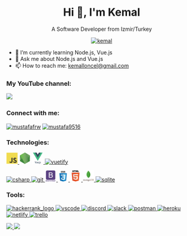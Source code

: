   <h1 align="center"> Hi 👋, I'm Kemal</h1>
  
  <p align="center"> A Software Developer from Izmir/Turkey</p>
  

<p align="center"> <a href="https://github.com/ryo-ma/github-profile-trophy"><img src="https://github-profile-trophy.vercel.app/?username=kemaloncell" alt="kemal" data-canonical-src="https://github-profile-trophy.vercel.app/?username=kemaloncell" style="max-width: 100%;"></a> </p>

- 🌱 I’m currently learning Node.js, Vue.js
- 💬 Ask me about Node.js and Vue.js
- 📫 How to reach me: kemalloncel@gmail.com
### My YouTube channel:
 <div><a href="https://github.com/kemaloncell"> 
  </a><a href="https://www.youtube.com/channel/UCIITqUh-XeXPpJabAeWmqoQ" rel="nofollow"><img src="https://camo.githubusercontent.com/d79c5549652f9c7690992eb49571d216a70a480681561cbd93bfbfc77c491e54/68747470733a2f2f696d672e736869656c64732e696f2f62616467652f596f75547562652d4646303030303f7374796c653d666f722d7468652d6261646765266c6f676f3d796f7574756265266c6f676f436f6c6f723d7768697465" data-canonical-src="https://img.shields.io/badge/YouTube-FF0000?style=for-the-badge&amp;logo=youtube&amp;logoColor=white" style="max-width: 100%;"></a>
</div>

### Connect with me:
<p align="left">
<a href="https://www.linkedin.com/in/kemaloncell/" rel="nofollow"><img align="center" src="https://camo.githubusercontent.com/b0d679e1e6f51de0daaaf64a827865ef3884b73b1902a3a42dc42dc56f925b1d/68747470733a2f2f76656c616e6f76617363756c61722e636f6d2f77702d636f6e74656e742f75706c6f6164732f323032302f30362f4c696e6b6564496e2e706e67" alt="mustafafrw" height="30" width="30" data-canonical-src="https://velanovascular.com/wp-content/uploads/2020/06/LinkedIn.png" style="max-width: 100%;"></a>
<a href="https://www.instagram.com/kemaloncell" rel="nofollow"><img align="center" src="https://camo.githubusercontent.com/c5c19c5a327e7adb30fe7f40b2a4e30433355e27dd48fb0393bc589412c25496/68747470733a2f2f75706c6f61642e77696b696d656469612e6f72672f77696b6970656469612f636f6d6d6f6e732f7468756d622f652f65372f496e7374616772616d5f6c6f676f5f323031362e7376672f3132303070782d496e7374616772616d5f6c6f676f5f323031362e7376672e706e67" alt="mustafa9516" height="30" width="30" data-canonical-src="https://upload.wikimedia.org/wikipedia/commons/thumb/e/e7/Instagram_logo_2016.svg/1200px-Instagram_logo_2016.svg.png" style="max-width: 100%;"></a>
</p>

### Technologies:
<p align="left"> 
<a href="https://developer.mozilla.org/en-US/docs/Web/JavaScript" rel="nofollow"> <img src="https://raw.githubusercontent.com/devicons/devicon/master/icons/javascript/javascript-original.svg" alt="javascript" width="30" height="30" style="max-width: 100%;"> </a> 
<a href="https://nodejs.org/en/" rel="nofollow">
<img alt="Node.js" width="30" height="30"  src="https://raw.githubusercontent.com/github/explore/80688e429a7d4ef2fca1e82350fe8e3517d3494d/topics/nodejs/nodejs.png" style="max-width: 100%;"></a>
 <a href="https://vuejs.org/" rel="nofollow"> <img src="https://raw.githubusercontent.com/devicons/devicon/master/icons/vuejs/vuejs-original-wordmark.svg" alt="vuejs" width="30" height="30" style="max-width: 100%;"> </a>
 <a href="https://vuetifyjs.com/" rel="nofollow"> <img src="https://camo.githubusercontent.com/87e2c2c9dfa5c02dd478e3e6ea6a145aeaf22a8ecc9882f568cb8edb8810a0ae/68747470733a2f2f63646e2e767565746966796a732e636f6d2f646f63732f696d616765732f6c6f676f732f767565746966792d6c6f676f2d6461726b2d61746f6d2e737667" alt="vuetify" width="30" height="30" data-canonical-src="https://cdn.vuetifyjs.com/docs/images/logos/vuetify-logo-dark-atom.svg" style="max-width: 100%;"> </a>
<!-- <a href="https://reactjs.org/" rel="nofollow">
  <img  alt="React" width="30" height="30"  src="https://raw.githubusercontent.com/github/explore/80688e429a7d4ef2fca1e82350fe8e3517d3494d/topics/react/react.png" style="max-width: 100%;"></a> -->
  
<!-- <a href="https://nuxtjs.org/" rel="nofollow"> <img src="https://camo.githubusercontent.com/f12c0a3b62012952e42b55631e2256b1f3f13ee799699d916ec37a589664805e/68747470733a2f2f64333377756272666b69306c36382e636c6f756466726f6e742e6e65742f366666333465633837363033313862393938383865653462373564316532363531373061383462392f36343739632f6c6f676f732f6e7578742e737667" alt="nuxtjs" width="30" height="30" data-canonical-src="https://d33wubrfki0l68.cloudfront.net/6ff34ec8760318b99888ee4b75d1e265170a84b9/6479c/logos/nuxt.svg" style="max-width: 100%;"> </a> -->

<a href="https://docs.microsoft.com/en-us/dotnet/csharp/" rel="nofollow"> <img src="https://camo.githubusercontent.com/e5f1cbf59a8752f8a31ba28ea3b788daf4c188a84870865acfc16c5567bfd5ce/68747470733a2f2f7365656b6c6f676f2e636f6d2f696d616765732f432f632d73686172702d632d6c6f676f2d303246313737313442412d7365656b6c6f676f2e636f6d2e706e67" alt="csharp" width="27" height="30" data-canonical-src="https://seeklogo.com/images/C/c-sharp-c-logo-02F17714BA-seeklogo.com.png" style="max-width: 100%;"> </a>
<a href="https://git-scm.com/" rel="nofollow"> <img src="https://camo.githubusercontent.com/fbfcb9e3dc648adc93bef37c718db16c52f617ad055a26de6dc3c21865c3321d/68747470733a2f2f7777772e766563746f726c6f676f2e7a6f6e652f6c6f676f732f6769742d73636d2f6769742d73636d2d69636f6e2e737667" alt="git" width="30" height="30" data-canonical-src="https://www.vectorlogo.zone/logos/git-scm/git-scm-icon.svg" style="max-width: 100%;"> </a>
<a href="https://getbootstrap.com" rel="nofollow"> <img src="https://raw.githubusercontent.com/devicons/devicon/master/icons/bootstrap/bootstrap-plain-wordmark.svg" alt="bootstrap" width="30" height="30" style="max-width: 100%;"> </a>
<a href="https://www.w3schools.com/css/" rel="nofollow"> <img src="https://raw.githubusercontent.com/devicons/devicon/master/icons/css3/css3-original-wordmark.svg" alt="css3" width="28" height="28" style="max-width: 100%;"> </a> 
<a href="https://www.w3.org/html/" rel="nofollow"> <img src="https://raw.githubusercontent.com/devicons/devicon/master/icons/html5/html5-original-wordmark.svg" alt="html5" width="30" height="30" style="max-width: 100%;"> </a> 
<a href="https://www.mongodb.com/" rel="nofollow"> <img src="https://raw.githubusercontent.com/devicons/devicon/master/icons/mongodb/mongodb-original-wordmark.svg" alt="mongodb" width="30" height="30" style="max-width: 100%;"> </a>
<a href="https://www.sqlite.org/" rel="nofollow"> <img src="https://camo.githubusercontent.com/1b8a779f280e099e2d67ab949dad604e25ce0d321e66474c04430201790b3874/68747470733a2f2f7777772e766563746f726c6f676f2e7a6f6e652f6c6f676f732f73716c6974652f73716c6974652d69636f6e2e737667" alt="sqlite" width="30" height="30" data-canonical-src="https://www.vectorlogo.zone/logos/sqlite/sqlite-icon.svg" style="max-width: 100%;"> </a>
</p>

### Tools:
<a href="https://www.hackerrank.com/kemaloncel" rel="nofollow"> <img src="https://user-images.githubusercontent.com/17762967/42728663-26ebdb04-87dd-11e8-928f-fb01479a2ce1.png" alt="hackerrank_logo"  width="30" height="30" > </a>
<a href="https://code.visualstudio.com/" rel="nofollow"> <img src="https://camo.githubusercontent.com/9f1816fe8f44878d77803324ce8e3e1c4d2afc4e3f167b237e93848d3597d4fc/68747470733a2f2f75706c6f61642e77696b696d656469612e6f72672f77696b6970656469612f636f6d6d6f6e732f7468756d622f392f39612f56697375616c5f53747564696f5f436f64655f312e33355f69636f6e2e7376672f3130323470782d56697375616c5f53747564696f5f436f64655f312e33355f69636f6e2e7376672e706e67" alt="vscode" width="30" height="30" data-canonical-src="https://upload.wikimedia.org/wikipedia/commons/thumb/9/9a/Visual_Studio_Code_1.35_icon.svg/1024px-Visual_Studio_Code_1.35_icon.svg.png" style="max-width: 100%;"> </a>
<a href="https://discord.com/" rel="nofollow"> <img src="https://camo.githubusercontent.com/9197204cb5fe8007252fd5b2b6cc47b9c4318e16836fe645eccd35941b9ecb9c/68747470733a2f2f63646e342e69636f6e66696e6465722e636f6d2f646174612f69636f6e732f6c6f676f732d616e642d6272616e64732f3531322f39315f446973636f72645f6c6f676f5f6c6f676f732d3531322e706e67" alt="discord" width="30" height="30" data-canonical-src="https://cdn4.iconfinder.com/data/icons/logos-and-brands/512/91_Discord_logo_logos-512.png" style="max-width: 100%;"> </a>
<a href="https://slack.com/intl/en-tr/" rel="nofollow"> <img src="https://camo.githubusercontent.com/73fdb461f704939668ec688c0e78b801cd5dd742c77e19b0bcc4284be5137158/68747470733a2f2f63646e2e6272616e64666f6c6465722e696f2f35483434324f33572f61732f706c3534366a2d376c65387a6b2d346e7a7a73312f536c61636b5f4d61726b5f5765622e706e67" alt="slack" width="37" height="37" data-canonical-src="https://cdn.brandfolder.io/5H442O3W/as/pl546j-7le8zk-4nzzs1/Slack_Mark_Web.png" style="max-width: 100%;"> </a>
<a href="https://postman.com" rel="nofollow"> <img src="https://camo.githubusercontent.com/93b32389bf746009ca2370de7fe06c3b5146f4c99d99df65994f9ced0ba41685/68747470733a2f2f7777772e766563746f726c6f676f2e7a6f6e652f6c6f676f732f676574706f73746d616e2f676574706f73746d616e2d69636f6e2e737667" alt="postman" width="30" height="30" data-canonical-src="https://www.vectorlogo.zone/logos/getpostman/getpostman-icon.svg" style="max-width: 100%;"> </a>
<a href="https://heroku.com" rel="nofollow"> <img src="https://camo.githubusercontent.com/df12cb598044a3f38efc1f45e3580558c324cf8789b79487125044eeebcc4dee/68747470733a2f2f7777772e766563746f726c6f676f2e7a6f6e652f6c6f676f732f6865726f6b752f6865726f6b752d69636f6e2e737667" alt="heroku" width="30" height="30" data-canonical-src="https://www.vectorlogo.zone/logos/heroku/heroku-icon.svg" style="max-width: 100%;"> </a>
<a href="https://www.netlify.com/" rel="nofollow"> <img src="https://camo.githubusercontent.com/c8a3dd0309eabdf69cf932a8450e2711307502a47703c54024f4678c41d497ba/68747470733a2f2f7777772e6e65746c6966792e636f6d2f696d672f70726573732f6c6f676f732f6c6f676f6d61726b2e706e67" alt="netlify" width="30" height="30" data-canonical-src="https://www.netlify.com/img/press/logos/logomark.png" style="max-width: 100%;"> </a>
<a href="https://trello.com/en" rel="nofollow"> <img src="https://camo.githubusercontent.com/5da402096f63fafffd2d8afacdecf0029aa989c899149f9836c135ab3d130a6d/68747470733a2f2f63646e2e69636f6e73636f75742e636f6d2f69636f6e2f667265652f706e672d3531322f7472656c6c6f2d362d3536393339352e706e67" alt="trello" width="30" height="30" data-canonical-src="https://cdn.iconscout.com/icon/free/png-512/trello-6-569395.png" style="max-width: 100%;"> </a>

 <div>
  <a href="https://github.com/kemaloncell">
  <img height="180em" src="https://github-readme-stats.vercel.app/api?username=kemaloncell&show_icons=true&theme=dracula&include_all_commits=true&count_private=true"/>
  <img height="180em" src="https://github-readme-stats.vercel.app/api/top-langs/?username=kemaloncell&layout=compact&langs_count=7&theme=dracula"/>
</div>
